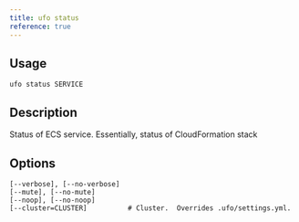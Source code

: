 ```yaml
---
title: ufo status
reference: true
---
```


## Usage

    ufo status SERVICE

## Description

Status of ECS service.  Essentially, status of CloudFormation stack


## Options

```
[--verbose], [--no-verbose]  
[--mute], [--no-mute]        
[--noop], [--no-noop]        
[--cluster=CLUSTER]          # Cluster.  Overrides .ufo/settings.yml.
```

